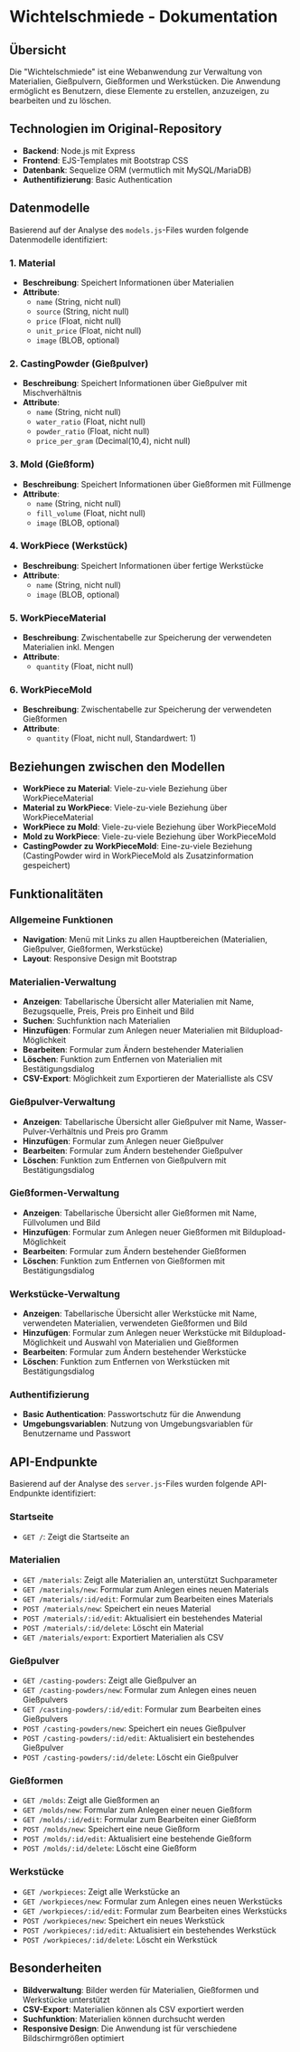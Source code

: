 # Wichtelschmiede - Dokumentation

## Übersicht

Die "Wichtelschmiede" ist eine Webanwendung zur Verwaltung von Materialien, Gießpulvern, Gießformen und Werkstücken. Die Anwendung ermöglicht es Benutzern, diese Elemente zu erstellen, anzuzeigen, zu bearbeiten und zu löschen.

## Technologien im Original-Repository

- **Backend**: Node.js mit Express
- **Frontend**: EJS-Templates mit Bootstrap CSS
- **Datenbank**: Sequelize ORM (vermutlich mit MySQL/MariaDB)
- **Authentifizierung**: Basic Authentication

## Datenmodelle

Basierend auf der Analyse des `models.js`-Files wurden folgende Datenmodelle identifiziert:

### 1. Material
- **Beschreibung**: Speichert Informationen über Materialien
- **Attribute**:
  - `name` (String, nicht null)
  - `source` (String, nicht null)
  - `price` (Float, nicht null)
  - `unit_price` (Float, nicht null)
  - `image` (BLOB, optional)

### 2. CastingPowder (Gießpulver)
- **Beschreibung**: Speichert Informationen über Gießpulver mit Mischverhältnis
- **Attribute**:
  - `name` (String, nicht null)
  - `water_ratio` (Float, nicht null)
  - `powder_ratio` (Float, nicht null)
  - `price_per_gram` (Decimal(10,4), nicht null)

### 3. Mold (Gießform)
- **Beschreibung**: Speichert Informationen über Gießformen mit Füllmenge
- **Attribute**:
  - `name` (String, nicht null)
  - `fill_volume` (Float, nicht null)
  - `image` (BLOB, optional)

### 4. WorkPiece (Werkstück)
- **Beschreibung**: Speichert Informationen über fertige Werkstücke
- **Attribute**:
  - `name` (String, nicht null)
  - `image` (BLOB, optional)

### 5. WorkPieceMaterial
- **Beschreibung**: Zwischentabelle zur Speicherung der verwendeten Materialien inkl. Mengen
- **Attribute**:
  - `quantity` (Float, nicht null)

### 6. WorkPieceMold
- **Beschreibung**: Zwischentabelle zur Speicherung der verwendeten Gießformen
- **Attribute**:
  - `quantity` (Float, nicht null, Standardwert: 1)

## Beziehungen zwischen den Modellen

- **WorkPiece zu Material**: Viele-zu-viele Beziehung über WorkPieceMaterial
- **Material zu WorkPiece**: Viele-zu-viele Beziehung über WorkPieceMaterial
- **WorkPiece zu Mold**: Viele-zu-viele Beziehung über WorkPieceMold
- **Mold zu WorkPiece**: Viele-zu-viele Beziehung über WorkPieceMold
- **CastingPowder zu WorkPieceMold**: Eine-zu-viele Beziehung (CastingPowder wird in WorkPieceMold als Zusatzinformation gespeichert)

## Funktionalitäten

### Allgemeine Funktionen
- **Navigation**: Menü mit Links zu allen Hauptbereichen (Materialien, Gießpulver, Gießformen, Werkstücke)
- **Layout**: Responsive Design mit Bootstrap

### Materialien-Verwaltung
- **Anzeigen**: Tabellarische Übersicht aller Materialien mit Name, Bezugsquelle, Preis, Preis pro Einheit und Bild
- **Suchen**: Suchfunktion nach Materialien
- **Hinzufügen**: Formular zum Anlegen neuer Materialien mit Bildupload-Möglichkeit
- **Bearbeiten**: Formular zum Ändern bestehender Materialien
- **Löschen**: Funktion zum Entfernen von Materialien mit Bestätigungsdialog
- **CSV-Export**: Möglichkeit zum Exportieren der Materialliste als CSV

### Gießpulver-Verwaltung
- **Anzeigen**: Tabellarische Übersicht aller Gießpulver mit Name, Wasser-Pulver-Verhältnis und Preis pro Gramm
- **Hinzufügen**: Formular zum Anlegen neuer Gießpulver
- **Bearbeiten**: Formular zum Ändern bestehender Gießpulver
- **Löschen**: Funktion zum Entfernen von Gießpulvern mit Bestätigungsdialog

### Gießformen-Verwaltung
- **Anzeigen**: Tabellarische Übersicht aller Gießformen mit Name, Füllvolumen und Bild
- **Hinzufügen**: Formular zum Anlegen neuer Gießformen mit Bildupload-Möglichkeit
- **Bearbeiten**: Formular zum Ändern bestehender Gießformen
- **Löschen**: Funktion zum Entfernen von Gießformen mit Bestätigungsdialog

### Werkstücke-Verwaltung
- **Anzeigen**: Tabellarische Übersicht aller Werkstücke mit Name, verwendeten Materialien, verwendeten Gießformen und Bild
- **Hinzufügen**: Formular zum Anlegen neuer Werkstücke mit Bildupload-Möglichkeit und Auswahl von Materialien und Gießformen
- **Bearbeiten**: Formular zum Ändern bestehender Werkstücke
- **Löschen**: Funktion zum Entfernen von Werkstücken mit Bestätigungsdialog

### Authentifizierung
- **Basic Authentication**: Passwortschutz für die Anwendung
- **Umgebungsvariablen**: Nutzung von Umgebungsvariablen für Benutzername und Passwort

## API-Endpunkte

Basierend auf der Analyse des `server.js`-Files wurden folgende API-Endpunkte identifiziert:

### Startseite
- `GET /`: Zeigt die Startseite an

### Materialien
- `GET /materials`: Zeigt alle Materialien an, unterstützt Suchparameter
- `GET /materials/new`: Formular zum Anlegen eines neuen Materials
- `GET /materials/:id/edit`: Formular zum Bearbeiten eines Materials
- `POST /materials/new`: Speichert ein neues Material
- `POST /materials/:id/edit`: Aktualisiert ein bestehendes Material
- `POST /materials/:id/delete`: Löscht ein Material
- `GET /materials/export`: Exportiert Materialien als CSV

### Gießpulver
- `GET /casting-powders`: Zeigt alle Gießpulver an
- `GET /casting-powders/new`: Formular zum Anlegen eines neuen Gießpulvers
- `GET /casting-powders/:id/edit`: Formular zum Bearbeiten eines Gießpulvers
- `POST /casting-powders/new`: Speichert ein neues Gießpulver
- `POST /casting-powders/:id/edit`: Aktualisiert ein bestehendes Gießpulver
- `POST /casting-powders/:id/delete`: Löscht ein Gießpulver

### Gießformen
- `GET /molds`: Zeigt alle Gießformen an
- `GET /molds/new`: Formular zum Anlegen einer neuen Gießform
- `GET /molds/:id/edit`: Formular zum Bearbeiten einer Gießform
- `POST /molds/new`: Speichert eine neue Gießform
- `POST /molds/:id/edit`: Aktualisiert eine bestehende Gießform
- `POST /molds/:id/delete`: Löscht eine Gießform

### Werkstücke
- `GET /workpieces`: Zeigt alle Werkstücke an
- `GET /workpieces/new`: Formular zum Anlegen eines neuen Werkstücks
- `GET /workpieces/:id/edit`: Formular zum Bearbeiten eines Werkstücks
- `POST /workpieces/new`: Speichert ein neues Werkstück
- `POST /workpieces/:id/edit`: Aktualisiert ein bestehendes Werkstück
- `POST /workpieces/:id/delete`: Löscht ein Werkstück

## Besonderheiten

- **Bildverwaltung**: Bilder werden für Materialien, Gießformen und Werkstücke unterstützt
- **CSV-Export**: Materialien können als CSV exportiert werden
- **Suchfunktion**: Materialien können durchsucht werden
- **Responsive Design**: Die Anwendung ist für verschiedene Bildschirmgrößen optimiert
